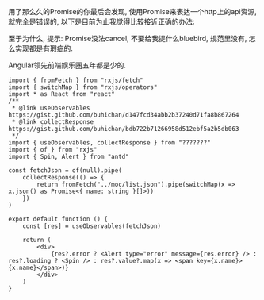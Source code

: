 
用了那么久的Promise的你最后会发现, 使用Promise来表达一个http上的api资源, 就完全是错误的, 以下是目前为止我觉得比较接近正确的办法:

至于为什么, 提示: Promise没法cancel, 不要给我提什么bluebird, 规范里没有, 怎么实现都是有瑕疵的.

Angular领先前端娱乐圈五年都是少的.

```tsx
import { fromFetch } from "rxjs/fetch"
import { switchMap } from "rxjs/operators"
import * as React from "react"
/**
 * @link useObservables https://gist.github.com/buhichan/d147fcd34abb2b37240d71fa8b867264
 * @link collectResponse https://gist.github.com/buhichan/bdb722b71266958d512ebf5a2b5db063
 */
import { useObservables, collectResponse } from "???????"
import { of } from "rxjs"
import { Spin, Alert } from "antd"

const fetchJson = of(null).pipe(
    collectResponse(() => {
        return fromFetch("../moc/list.json").pipe(switchMap(x => x.json() as Promise<{ name: string }[]>))
    })
)

export default function () {
    const [res] = useObservables(fetchJson)

    return (
        <div>
            {res?.error ? <Alert type="error" message={res.error} /> : res?.loading ? <Spin /> : res?.value?.map(x => <span key={x.name}>{x.name}</span>)}
        </div>
    )
}
```
